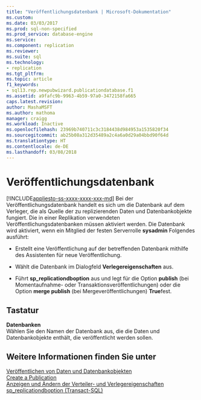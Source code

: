 ```yaml
---
title: "Veröffentlichungsdatenbank | Microsoft-Dokumentation"
ms.custom: 
ms.date: 03/03/2017
ms.prod: sql-non-specified
ms.prod_service: database-engine
ms.service: 
ms.component: replication
ms.reviewer: 
ms.suite: sql
ms.technology:
- replication
ms.tgt_pltfrm: 
ms.topic: article
f1_keywords:
- sql13.rep.newpubwizard.publicationdatabase.f1
ms.assetid: a9fafc9b-9963-4b59-97a0-3472158fa665
caps.latest.revision: 
author: MashaMSFT
ms.author: mathoma
manager: craigg
ms.workload: Inactive
ms.openlocfilehash: 23969b740711c3c3184438d984953a1535820f34
ms.sourcegitcommit: ab25b08a312d35489a2c4a6a0d29a04bbd90f64d
ms.translationtype: HT
ms.contentlocale: de-DE
ms.lasthandoff: 03/08/2018
---
```

# <a name="publication-database"></a>Veröffentlichungsdatenbank
[!INCLUDE[appliesto-ss-xxxx-xxxx-xxx-md](../../includes/appliesto-ss-xxxx-xxxx-xxx-md.md)]
  Bei der Veröffentlichungsdatenbank handelt es sich um die Datenbank auf dem Verleger, die als Quelle der zu replizierenden Daten und Datenbankobjekte fungiert. Die in einer Replikation verwendeten Veröffentlichungsdatenbanken müssen aktiviert werden. Die Datenbank wird aktiviert, wenn ein Mitglied der festen Serverrolle **sysadmin** Folgendes ausführt:  
  
-   Erstellt eine Veröffentlichung auf der betreffenden Datenbank mithilfe des Assistenten für neue Veröffentlichung.  
  
-   Wählt die Datenbank im Dialogfeld **Verlegereigenschaften** aus.  
  
-   Führt **sp_replicationdboption** aus und legt für die Option **publish** (bei Momentaufnahme- oder Transaktionsveröffentlichungen) oder die Option **merge publish** (bei Mergeveröffentlichungen) **True**fest.  
  
## <a name="options"></a>Tastatur  
 **Datenbanken**  
 Wählen Sie den Namen der Datenbank aus, die die Daten und Datenbankobjekte enthält, die veröffentlicht werden sollen.  
  
## <a name="see-also"></a>Weitere Informationen finden Sie unter  
 [Veröffentlichen von Daten und Datenbankobjekten](../../relational-databases/replication/publish/publish-data-and-database-objects.md)   
 [Create a Publication](../../relational-databases/replication/publish/create-a-publication.md)   
 [Anzeigen und Ändern der Verteiler- und Verlegereigenschaften](../../relational-databases/replication/view-and-modify-distributor-and-publisher-properties.md)   
 [sp_replicationdboption &#40;Transact-SQL&#41;](../../relational-databases/system-stored-procedures/sp-replicationdboption-transact-sql.md)  
  
  
